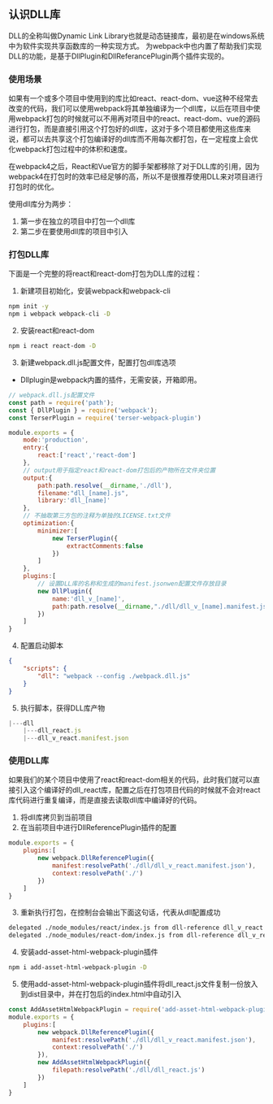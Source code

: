 ## 认识DLL库
DLL的全称叫做Dynamic Link Library也就是动态链接库，最初是在windows系统中为软件实现共享函数库的一种实现方式。
为webpack中也内置了帮助我们实现DLL的功能，是基于DllPlugin和DllReferancePlugin两个插件实现的。

### 使用场景
如果有一个或多个项目中使用到的库比如react、react-dom、vue这种不经常去改变的代码，我们可以使用webpack将其单独编译为一个dll库，以后在项目中使用webpack打包的时候就可以不用再对项目中的react、react-dom、vue的源码进行打包，而是直接引用这个打包好的dll库，这对于多个项目都使用这些库来说，都可以去共享这个打包编译好的dll库而不用每次都打包，在一定程度上会优化webpack打包过程中的体积和速度。

在webpack4之后，React和Vue官方的脚手架都移除了对于DLL库的引用，因为webpack4在打包时的效率已经足够的高，所以不是很推荐使用DLL来对项目进行打包时的优化。

使用dll库分为两步：
1. 第一步在独立的项目中打包一个dll库
2. 第二步在要使用dll库的项目中引入
### 打包DLL库
下面是一个完整的将react和react-dom打包为DLL库的过程：
1. 新建项目初始化，安装webpack和webpack-cli
```bash
npm init -y
npm i webpack webpack-cli -D
```
2. 安装react和react-dom
```bash
npm i react react-dom -D
```
3. 新建webpack.dll.js配置文件，配置打包dll库选项
+ Dllplugin是webpack内置的插件，无需安装，开箱即用。
```js
// webpack.dll.js配置文件
const path = require('path');
const { DllPlugin } = require('webpack'); 
const TerserPlugin = require('terser-webpack-plugin')

module.exports = {
	mode:'production',
	entry:{
		react:['react','react-dom']
	},
	// output用于指定react和react-dom打包后的产物所在文件夹位置
	output:{
		path:path.resolve(__dirname,'./dll'),
		filename:"dll_[name].js",
		library:'dll_[name]'
	},
	// 不抽取第三方包的注释为单独的LICENSE.txt文件
	optimization:{
		minimizer:[
			new TerserPlugin({
				extractComments:false
			})
		]
	},
	plugins:[
		// 设置DLL库的名称和生成的manifest.jsonwen配置文件存放目录
		new DllPlugin({
			name:'dll_v_[name]',
			path:path.resolve(__dirname,"./dll/dll_v_[name].manifest.json")
		})
	]
}
```
4. 配置启动脚本
```json
{
	"scripts": {
		"dll": "webpack --config ./webpack.dll.js"
	}
}
```
5. 执行脚本，获得DLL库产物
```js
|---dll
	|---dll_react.js
	|---dll_v_react.manifest.json
```

### 使用DLL库
如果我们的某个项目中使用了react和react-dom相关的代码，此时我们就可以直接引入这个编译好的dll_react库，配置之后在打包项目代码的时候就不会对react库代码进行重复编译，而是直接去读取dll库中编译好的代码。

1. 将dll库拷贝到当前项目
2. 在当前项目中进行DllReferencePlugin插件的配置
```js
module.exports = {
	plugins:[
		new webpack.DllReferencePlugin({
			manifest:resolvePath('./dll/dll_v_react.manifest.json'),
			context:resolvePath('./')
		})
	]
}
```
3. 重新执行打包，在控制台会输出下面这句话，代表从dll配置成功
```bash
delegated ./node_modules/react/index.js from dll-reference dll_v_react 42 bytes [built] [code generated]
delegated ./node_modules/react-dom/index.js from dll-reference dll_v_react 42 bytes [built] [code generated]
```
4. 安装add-asset-html-webpack-plugin插件
```bash
npm i add-asset-html-webpack-plugin -D
```

5. 使用add-asset-html-webpack-plugin插件将dll_react.js文件复制一份放入到dist目录中，并在打包后的index.html中自动引入
```js
const AddAssetHtmlWebpackPlugin = require('add-asset-html-webpack-plugin');
module.exports = {
	plugins:[
		new webpack.DllReferencePlugin({
			manifest:resolvePath('./dll/dll_v_react.manifest.json'),
			context:resolvePath('./')
		}),
		new AddAssetHtmlWebpackPlugin({
			filepath:resolvePath('./dll/dll_react.js')
		})
	]
}
```
